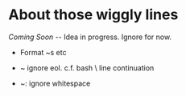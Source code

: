 # About those wiggly lines

*Coming Soon* -- Idea in progress. Ignore for now.

* Format ~s etc

* ~<cr> ignore eol. c.f. bash \ line continuation

* ~: ignore whitespace

